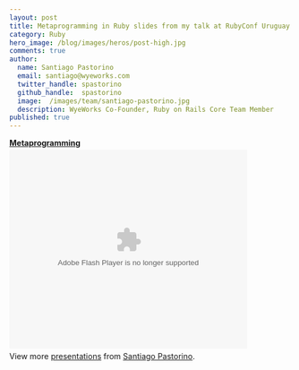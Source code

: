 ```yaml
---
layout: post
title: Metaprogramming in Ruby slides from my talk at RubyConf Uruguay
category: Ruby
hero_image: /blog/images/heros/post-high.jpg
comments: true
author:
  name: Santiago Pastorino
  email: santiago@wyeworks.com
  twitter_handle: spastorino
  github_handle:  spastorino
  image:  /images/team/santiago-pastorino.jpg
  description: WyeWorks Co-Founder, Ruby on Rails Core Team Member
published: true
---
```

<div style="width:425px" id="__ss_5634072"><strong style="display:block;margin:12px 0 4px"><a href="http://www.slideshare.net/spastorino/metaprogramming-5634072" title="Metaprogramming">Metaprogramming</a></strong><object id="__sse5634072" width="425" height="355"><param name="movie" value="http://static.slidesharecdn.com/swf/ssplayer2.swf?doc=metaprogramming-101101101836-phpapp02&rel=0&stripped_title=metaprogramming-5634072&userName=spastorino" /><param name="allowFullScreen" value="true"/><param name="allowScriptAccess" value="always"/><embed name="__sse5634072" src="http://static.slidesharecdn.com/swf/ssplayer2.swf?doc=metaprogramming-101101101836-phpapp02&rel=0&stripped_title=metaprogramming-5634072&userName=spastorino" type="application/x-shockwave-flash" allowscriptaccess="always" allowfullscreen="true" width="425" height="355"></embed></object><div style="padding:5px 0 12px">View more <a href="http://www.slideshare.net/">presentations</a> from <a href="http://www.slideshare.net/spastorino">Santiago Pastorino</a>.</div></div>
